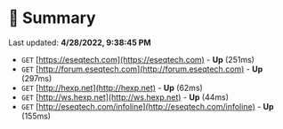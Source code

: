 # 📖 Summary
Last updated: **4/28/2022, 9:38:45 PM**

- `GET` [https://eseqtech.com](https://eseqtech.com) - **Up** (251ms)
- `GET` [http://forum.eseqtech.com](http://forum.eseqtech.com) - **Up** (297ms)
- `GET` [http://hexp.net](http://hexp.net) - **Up** (62ms)
- `GET` [http://ws.hexp.net](http://ws.hexp.net) - **Up** (44ms)
- `GET` [http://eseqtech.com/infoline](http://eseqtech.com/infoline) - **Up** (155ms)
